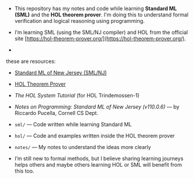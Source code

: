 - This repository has my notes and code while learning **Standard ML (SML)** and the **HOL theorem prover**. I'm doing this to understand formal verification and logical reasoning using programming.
  
- I’m learning SML (using the SML/NJ compiler) and HOL from the official site [https://hol-theorem-prover.org/](https://hol-theorem-prover.org/).
- 
these are resources: 
- [Standard ML of New Jersey (SML/NJ)](https://www.smlnj.org/)
- [HOL Theorem Prover](https://hol-theorem-prover.org/)
- *The HOL System Tutorial* (for HOL Trindemossen-1)
- *Notes on Programming: Standard ML of New Jersey (v110.0.6)* — by Riccardo Pucella, Cornell CS Dept.
 
- `sml/` — Code written while learning Standard ML
- `hol/` — Code and examples written inside the HOL theorem prover
- `notes/` — My notes to understand the ideas more clearly






- I’m still new to formal methods, but I believe sharing learning journeys helps others and maybe others learning HOL or SML will benefit from this too.



